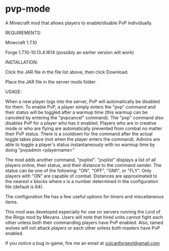 # pvp-mode
A Minecraft mod that allows players to enable/disable PvP individually.

REQUIREMENTS:

Minecraft 1.7.10

Forge 1.7.10-10.13.4.1614 (possibly an earlier version will work)

INSTALLATION:

Click the JAR file in the file list above, then click Download.

Place the JAR file in the server mods folder.

USAGE:

When a new player logs into the server, PvP will automatically be disabled for them. To enable PvP, a player simply enters the "pvp"
command and their status will be toggled after a warmup time (this warmup can be canceled by entering the "pvpcancel" command).
The "pvp" command also disables PvP for a player who has it enabled.
Players who are in creative mode or who are flying are automatically prevented from combat no matter their PvP status.
There is a cooldown for the command after the actual toggle takes place (not when the player enters the command).
Admins are able to toggle a player's status instantaneously with no warmup time by doing "pvpadmin \<playername>"

The mod adds another command, "pvplist". "pvplist" displays a list of all players online, their status, and their distance to the
command sender. The status can be one of the following: "ON", "OFF", "GM1", or "FLY". Only players with "ON" are capable of combat.
Distances are approximated to the nearest x blocks where x is a number determined in the configuration file (default is 64).

The configuration file has a few useful options for timers and miscellaneous items.

This mod was developed especially for use on servers running the Lord of the Rings mod by Mevans. Users will note that hired units cannot fight each other unless both their commanding players have PvP enabled. Also, tamed wolves will not attack players or each other unless both masters have PvP enabled.

If you notice a bug in-game, fire me an email at vulcanforgeyt@gmail.com
